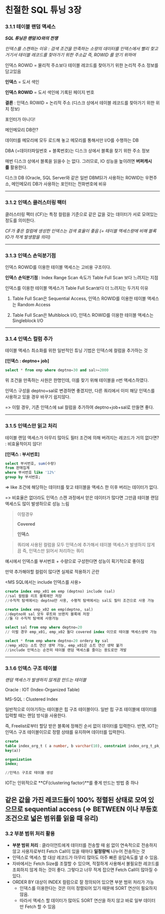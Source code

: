 # 친절한 SQL 튜닝 3장

### 3.1.1 테이블 랜덤 액세스

***SQL 튜닝은 랜덤 IO와의 전쟁***

*인덱스를 스캔하는 이유 : 검색 조건을 만족하는 소량의 데이터를 인덱스에서 빨리 찾고 거기서 테이블 레코드를 찾아가기 위한 주소값 즉, ROWID 를 얻기 위하여*

인덱스 ROWID = 물리적 주소보다 테이블 레코드를 찾아가기 위한 논리적 주소 정보를 담고있음

**인덱스** = 도서 색인

**인덱스 ROWID** = 도서 색인에 기록된 페이지 번호

**결론** : 인덱스 ROWID = 논리적 주소 (디스크 상에서 테이블 레코드를 찾아가기 위한 위치 정보)

포인터가 아니다!

메인메모리 DB란?

데이터를 메모리에 모두 로드해 놓고 메모리를 통해서만 I/O를 수행하는 DB

DBA (=데이터파일번호 + 블록번호)는 디스크 상에서 블록을 찾기 위한 주소 정보

매번 디스크 상에서 블록을 읽을수 는 없다. 그러므로, IO 성능을 높이려면 **버퍼캐시를** 활용한다.

디스크 DB (Oracle, SQL Server와 같은 일반 DBMS)가 사용하는 ROWID는 우편주소, 메인메모리 DB가 사용하는 포인터는 전화번호에 비유

---

### 3.1.2 인덱스 클러스터링 팩터

클러스터링 팩터 (CF)는 특정 컬럼을 기준으로 같은 값을 갖는 데이터가 서로 모여있는 정도를 의미한다.

*CF가 좋은 컬럼에 생성한 인덱스는 검색 효율이 좋음 (= 테이블 액세스량에 비해 블록 IO가 적게 발생함을 의미)*

---

### 3.1.3 인덱스 손익분기점

인덱스 ROWID를 이용한 테이블 액세스는 고비용 구조이다.

**인덱스 손익분기점** : Index Range Scan 속도가 Table Full Scan 보다 느려지는 지점

인덱스를 이용한 테이블 액세스가 Table Full Scan보다 더 느려지는 두가지 이유

1. Table Full Scan은 Sequential Access, 인덱스 ROWID를 이용한 테이블 액세스는 Random Access

2. Table Full Scan은 Multiblock I/O, 인덱스 ROWID를 이용한 테이블 액세스는 Singleblock I/O

---

### 3.1.4 인덱스 컬럼 추가

테이블 액세스 최소화를 위한 일반적인 튜닝 기법은 인덱스에 컬럼을 추가하는 것

**[인덱스 : deptno+ job]**

```sql
select * from emp where deptno=30 and sal>=2000
```

위 조건을 만족하는 사원은 한명인데, 이를 찾기 위해 테이블을 n번 액세스하였다.

인덱스 구성을 deptno+sal로 변경하면 좋겠지만, 다른 쿼리에서 이미 해당 인덱스를 사용하고 있을 경우 바꾸기 쉽지않다.

=> 이럴 경우, 기존 인덱스에 sal 컬럼을 추가하여 deptno+job+sal로 만들면 좋다.

---

### 3.1.5 인덱스만 읽고 처리

테이블 랜덤 액세스가 아무리 많아도 필터 조건에 의해 버려지는 레코드가 거의 없다면? : 비효율적이지 않다!

**[인덱스 : 부서번호]**

```sql
select 부서번호, sum(수량)
from 판매집계
where 부서번호 like '12%'
group by 부서번호;
```

=> like 조건에 해당하는 데이터를 찾고 테이블을 액세스 한 이후 버리는 데이터가 없다.

=> 비효율은 없더라도 인덱스 스캔 과정에서 얻은 데이터가 많다면 그만큼 테이블 랜덤 액세스도 많이 발생하므로 성능 느림

> 이럴경우
> 
> 
> **Covered**
> 
> **인덱스**
> 

> 쿼리에 사용된 컬럼을 모두 인덱스에 추가해서 테이블 액세스가 발생하지 않게끔 즉, 인덱스만 읽어서 처리하는 쿼리
> 

예시에서 인덱스를 부서번호 + 수량으로 구성한다면 성능이 획기적으로 좋아짐

만약 추가해야할 컬럼이 많다면 실제로 적용하기 곤란

<MS SQL에서는 include 인덱스를 사용>

```sql
create index emp_x01 on emp (deptno) include (sal)
//sal 컬럼을 리프 블록에만 저장
//수직적 탐색에서는 deptno만 사용, 수평적 탐색에서는 sal도 필터 조건으로 사용 가능

create index emp_x02 on emp(deptno, sal)
//deptno와 sal 모두 루트와 브랜치 블록에 저장
//둘 다 수직적 탐색에 사용가능

select sal from emp where deptno=20
// 이럴 경우 emp_x01, emp_x02 둘다 covered index 이므로 테이블 액세스생략 가능

select * from emp where deptno=20 ordery by sal
//emp_x02는 소트 연산 생략 가능, emp_x01은 소트 연산 생략 불가
//include 인덱스는 순전히 테이블 랜덤 액세스를 줄이는 용도로만 개발
```

---

### 3.1.6 인덱스 구조 테이블

*랜덤 액세스가 발생하지 않게끔 만드는 테이블*

Oracle : IOT (Index-Organized Table)

MS-SQL : Clustered Index

일반적으로 이야기하는 테이블은 힙 구조 테이블이다. 일반 힙 구조 테이블에 데이터를 입력할 때는 랜덤 방식을 사용한다.

즉, Freelist로부터 할당 받은 블록에 정해진 순서 없이 데이터를 입력한다. 반면, IOT는 인덱스 구조 테이블이므로 정렬 상태를 유지하며 데이터를 입력한다.

```sql
create
table index_org_t ( a number, b varchar(10), constraint index_org_t_pk_primary
key(a))

organization
index;

//인덱스 구조로 테이블 생성
```

IOT는 인위적으로 **CF(clustering factor)**를 좋게 만드는 방법 중 하나

같은 값을 가진 레코드들이 100% 정렬된 상태로 모여 있으므로 sequential access (=> BETWEEN 이나 부등호 조건으로 넓은 범위를 읽을 때 유리)
---
### **3.2 부분 범위 처리 활용**

- **부분 범위 처리** : 클라이언트에게 데이터를 전송할 때 쉼 없이 연속적으로 전송하지 않고 사용자로부터 Fetch Call이 있을 때마다 **일정량씩** 나누어 전송하는 것
- 인덱스로 액세스 할 대상 레코드가 아무리 많아도 아주 빠른 응답속도를 낼 수 있음.
- 자바에서는 Fetch Size를 조절할 수 있으며, 적절하게 사용해서 불필요한 레코드를 조회하지 않게 하는 것이 좋다. 그렇다고 너무 적게 잡으면 Fetch Call이 많아질 수 있다.
- ORDER BY 대상이 INDEX 컬럼으로 잘 정의되어 있으면 부분 범위 처리가 가능
    - 인덱스를 이용한다는 것은 이미 정렬되어 있기 때문에 SORT 연산이 필요하지 않음.
    - 따라서 액세스 할 데이터가 많아도 SORT 연산을 하지 않고 바로 일부 데이터만 Fetch 할 수 있음
